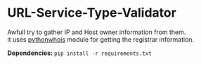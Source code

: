 # URL-Service-Type-Validator
Awfull try to gather IP and Host owner information from them.</br>
it uses [pythonwhois](https://pypi.org/project/pythonwhois/) module for getting the registrar information.

<b>Dependencies: </b> `pip install -r requirements.txt`